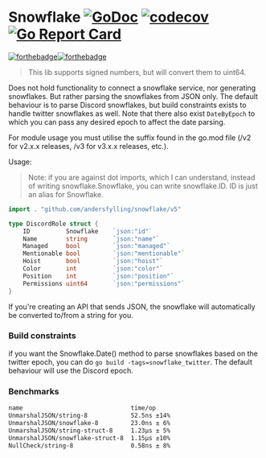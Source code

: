 # Snowflake [![GoDoc](https://godoc.org/github.com/andersfylling/snowflake?status.svg)](https://godoc.org/github.com/andersfylling/snowflake) [![codecov](https://codecov.io/gh/andersfylling/snowflake/branch/master/graph/badge.svg?token=w5FS4B9fou)](https://codecov.io/gh/andersfylling/snowflake) [![Go Report Card](https://goreportcard.com/badge/github.com/andersfylling/snowflake)](https://goreportcard.com/report/github.com/andersfylling/snowflake)
[![forthebadge](https://forthebadge.com/images/badges/made-with-go.svg)](https://forthebadge.com)[![forthebadge](https://forthebadge.com/images/badges/built-with-love.svg)](https://forthebadge.com)

> This lib supports signed numbers, but will convert them to uint64.

Does not hold functionality to connect a snowflake service, nor generating snowflakes. But rather parsing the snowflakes from JSON only. The default behaviour is to parse Discord snowflakes, but build constraints exists to handle twitter snowflakes as well. Note that there also exist `DateByEpoch` to which you can pass any desired epoch to affect the date parsing.

For module usage you must utilise the suffix found in the go.mod file (/v2 for v2.x.x releases, /v3 for v3.x.x releases, etc.).

Usage:
>Note: if you are against dot imports, which I can understand, instead of writing snowflake.Snowflake, you can write snowflake.ID. ID is just an alias for Snowflake.

```go
import . "github.com/andersfylling/snowflake/v5"

type DiscordRole struct {
    ID          Snowflake    `json:"id"`
    Name        string       `json:"name"`
    Managed     bool         `json:"managed"`
    Mentionable bool         `json:"mentionable"`
    Hoist       bool         `json:"hoist"`
    Color       int          `json:"color"`
    Position    int          `json:"position"`
    Permissions uint64       `json:"permissions"`
}
```

If you're creating an API that sends JSON, the snowflake will automatically be converted to/from a string for you.

### Build constraints
if you want the Snowflake.Date() method to parse snowflakes based on the twitter epoch, you can do `go build -tags=snowflake_twitter`. The default behaviour will use the Discord epoch.


### Benchmarks

```markdown
name                              time/op
UnmarshalJSON/string-8            52.5ns ±14%
UnmarshalJSON/snowflake-8         23.0ns ± 6%
UnmarshalJSON/string-struct-8     1.23µs ± 5%
UnmarshalJSON/snowflake-struct-8  1.15µs ±10%
NullCheck/string-8                0.58ns ± 8%
```